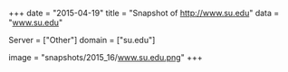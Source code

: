 
+++
date = "2015-04-19"
title = "Snapshot of http://www.su.edu"
data = "www.su.edu"

Server = ["Other"]
domain = ["su.edu"]

  image = "snapshots/2015_16/www.su.edu.png"
+++
#
